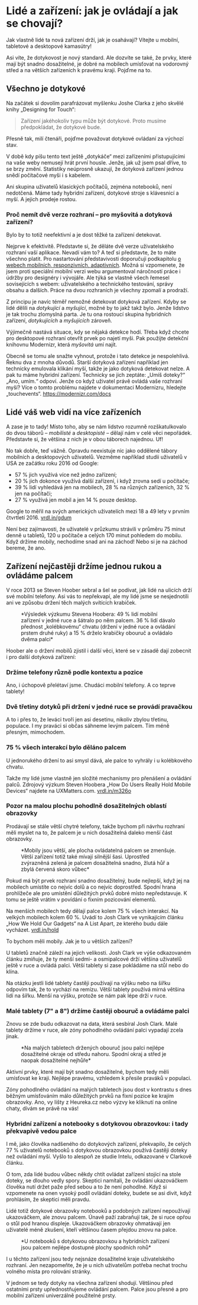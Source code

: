 # Lidé a zařízení: jak je ovládají a jak se chovají?

Jak vlastně lidé ta nová zařízení drží, jak je osahávají? Vítejte u mobilní, tabletové a desktopové kamasútry!

Asi víte, že dotykovost je nový standard. Ale dozvíte se také, že prvky, které mají být snadno dosažitelné, je dobré na mobilech umísťovat na vodorovný střed a na větších zařízeních k pravému kraji. Pojďme na to.

## Všechno je dotykové

Na začátek si dovolím parafrázovat myšlenku Joshe Clarka z jeho skvělé knihy „Designing for Touch“:

> Zařízení jakéhokoliv typu může být dotykové. Proto musíme předpokládat, že dotykové bude.

Přesně tak, milí čtenáři, pojďme považovat dotykové ovládaní za výchozí stav.

V době kdy píšu tento text ještě „dotykáče“ mezi zařízeními přistupujícími na vaše weby nemusejí hrát první housle.  Jenže, jak už jsem psal dříve, to se brzy změní. Statistiky neúprosně ukazují, že dotyková zařízení jednou snědí počítačové myši i s kabelem. 

Ani skupina uživatelů klasických počítačů,  zejména notebooků, není nedotčená. Máme tady hybridní zařízení, dotykové stroje s klávesnicí a myší. A jejich prodeje rostou.

### Proč nemít dvě verze rozhraní – pro myšovitá a dotyková zařízení?

Bylo by to totiž neefektivní a je dost těžké ta zařízení detekovat.

Nejprve k efektivitě. Představte si, že děláte dvě verze uživatelského rozhraní vaší aplikace. Nevadí vám to? A teď si představte, že to máte všechno platit. Pro nastartování představivosti doporučuji podkapitolu [o webech mobilních, responzivních, adaptivních](mobilni-responzivni-adaptivni.md). Možná si vzpomenete, že jsem proti speciální mobilní verzi webu argumentoval náročností práce i údržby pro designéry i vývojáře. Ale týká se vlastně všech řemesel sovisejících s webem: uživatelského a technického testování, správy obsahu a dalších. Práce na dvou rozhraních je všechny zpomalí a prodraží.

Z principu je navíc téměř nemožné detekovat dotyková zařízení. Kdyby se lidé dělili na *dotykující* a *myšující*, možné by to jakž takž bylo. Jenže lidstvo je tak trochu zlomyslná parta. Je tu ona rostoucí skupina hybridních zařízení, *dotykujících* a *myšujících* zároveň.

Výjimečně nastává situace, kdy se nějaká detekce hodí. Třeba když chcete pro desktopové rozhraní otevřít prvek po najetí myši. Pak použijte detekční knihovnu Modernizr, která *myšovitá* umí najít. 

Obecně se tomu ale snažte vyhnout, protože i tato detekce je nespolehlivá. Řeknu dva z mnoha důvodů. Starší dotyková zařízení například jen technicky emulovala klikání myší, takže je jako dotyková detekovat nelze. A pak tu máme hybridní zařízení. Technicky se jich zeptáte: „Umíš doteky?“ „Ano, umím.“ odpoví. Jenže co když uživatel právě ovládá vaše rozhraní myší? Více o tomto problému najdete v dokumentaci Modernizru, hledejte „touchevents“. https://modernizr.com/docs 

## Lidé váš web vidí na více zařízeních

A zase je to tady! Místo toho, aby se nám lidstvo rozumně rozškatulkovalo do dvou táborů – *mobilisté* a *desktopisté* – dělají nám v celé věci nepořádek. Představte si, že většina z nich je v obou táborech najednou. Uf!

No tak dobře, teď vážně. Opravdu neexistuje nic jako oddělené tábory mobilních a desktopových uživatelů. Vezměme například studii uživatelů v USA ze začátku roku 2016 od Google:

* 57 % jich využívá více než jedno zařízení;
* 20 % jich dokonce využívá další zařízení, i když zrovna sedí u počítače;
* 39 % lidí vyhledává jen na mobilech, 28 % na různých zařízeních, 32 % jen na počítači;
* 27 % využívá jen mobil a jen 14 % pouze desktop.

Google to měřil na svých amerických uživatelích mezi 18 a 49 lety v prvním čtvrtletí 2016. [vrdl.in/gdum](https://www.thinkwithgoogle.com/articles/device-use-marketer-tips.html)

Není bez zajímavosti, že uživatelé v průzkumu strávili v průměru 75 minut denně u tabletů, 120 u počítače a celých 170 minut pohledem do mobilu. Když držíme mobily, nechodíme snad ani na záchod! Nebo si je na záchod bereme, že ano.

## Zařízení nejčastěji držíme jednou rukou a ovládáme palcem

V roce 2013 se Steven Hoober sebral a šel se podívat, jak lidé na ulicích drží své mobilní telefony. Asi vás to nepřekvapí, ale my lidé jsme se nesjednotili ani ve způsobu držení těch malých svítících krabiček. 

<figure>
<img src="dist/images/original/mobily-drzeni.jpg" alt="">
<figcaption markdown="1">    
*Výsledek výzkumu Stevena Hoobera: 49 % lidí mobilní zařízení v jedné ruce a šátralo po něm palcem. 36 % lidí dávalo přednost „kolébkovému“ chvatu (držení v jedné ruce a ovládání prstem druhé ruky) a 15 % drželo krabičky obouruč a ovládalo dvěma palci*
</figcaption> 
</figure>

Hoober ale o držení mobilů zjistil i další věci, které se v zásadě dají zobecnit i pro další dotyková  zařízení:

### Držíme telefony různě podle kontextu a pozice

Ano, i úchopově přelétaví jsme. Chudáci mobilní telefony. A co teprve tablety!

### Dvě třetiny dotyků při držení v jedné ruce se provádí pravačkou

A to i přes to, že leváci tvoří jen asi desetinu, nikoliv zbylou třetinu, populace. I my praváci si občas sáhneme levým palcem. Tím méně přesným, mimochodem.

### 75 % všech interakcí bylo děláno palcem

U jednorukého držení to asi smysl dává, ale palce to vyhrály i u kolébkového chvatu. 

Takže my lidé jsme vlastně jen složité mechanismy pro přenášení a ovládání palců. Zdrojový výzkum Steven Hoobera „How Do Users Really Hold Mobile Devices“ najdete na UXMatters.com. [vrdl.in/m326o](http://www.uxmatters.com/mt/archives/2013/02/how-do-users-really-hold-mobile-devices.php#top)

### Pozor na malou plochu pohodlně dosažitelných oblastí obrazovky

Prodávají se stále větší chytré telefony, takže bychom při návrhu rozhraní měli myslet na to, že palcem je u nich dosažitelná daleko menší část obrazovky.

<figure>
<img src="dist/images/original/vdwd/palce-mobily.jpg" alt="">
<figcaption markdown="1">    
*Mobily jsou větší, ale plocha ovládatelná palcem se zmenšuje. Větší zařízení totiž také mívají silnější šasi. Uprostřed zvýrazněná zelená je palcem dosažitelná snadno, žlutá hůř a zbylá červená skoro vůbec*
</figcaption> 
</figure>

Pokud má být prvek rozhraní snadno dosažitelný, bude nejlepší, když jej na mobilech umístíte co nejvíc dolů a co nejvíc doprostřed. Spodní hrana prohlížeče ale pro umístění důležitých prvků dobré místo nepředstavuje. K tomu se ještě vrátím v povídání o fixním pozicování elementů.

Na menších mobilech tedy dělají palce kolem 75 % všech interakcí. Na velkých mobilech kolem 60 %. Uvádí to Josh Clark ve vynikajícím článku „How We Hold Our Gadgets“ na A List Apart, ze kterého budu dále vycházet. [vrdl.in/hold](http://alistapart.com/article/how-we-hold-our-gadgets)

To bychom měli mobily. Jak je to u větších zařízení?

U tabletů značně záleží na jejich velikosti. Josh Clark ve výše odkazovaném článku zmiňuje, že ty menší sedmi- a osmipalcové drží většina uživatelů ještě v ruce a ovládá palci. Větší tablety si zase pokládáme na stůl nebo do klína. 

Na otázku jestli lidé tablety častěji používají na výšku nebo na šířku odpovím tak, že to vychází na remízu. Větší tablety používá mírná většina lidí na šířku. Menší na výšku, protože se nám pak lépe drží v ruce.

### Malé tablety (7" a 8") držíme častěji obouruč a ovládáme palci

Znovu se zde budu odkazovat na data, která sesbíral Josh Clark. Malé tablety držíme v ruce, ale zóny pohodlného ovládání palci vypadají zcela jinak.

<figure>
<img src="dist/images/original/vdwd/palce-tablet.jpg" alt="">
<figcaption markdown="1">    
*Na malých tabletech držených obouruč jsou palci nejlépe dosažitelné okraje od středu nahoru. Spodní okraj a střed je naopak dosažitelné nejhůře*
</figcaption> 
</figure> 

Aktivní prvky, které mají být snadno dosažitelné, bychom tedy měli umísťovat ke kraji. Nejlépe pravému, vzhledem k přesile praváků v populaci. 

Zóny pohodlného ovládání na malých tabletech jsou dost v kontrastu s dnes běžným umísťováním málo důležitých prvků na fixní pozice ke krajím obrazovky. Ano, vy lišty z Heureka.cz nebo výzvy ke kliknutí na online chaty, dívám se právě na vás!

### Hybridní zařízení a notebooky s dotykovou obrazovkou: i tady překvapivě vedou palce

I mě, jako člověka nadšeného do dotykových zařízení, překvapilo, že celých 77 % uživatelů notebooků s dotykovou obrazovkou používá častěji doteky než ovládání myší. Vyšlo to alespoň ze studie Intelu, odkazované v Clarkově článku.

O tom, zda lidé budou vůbec někdy chtít ovládat zařízení stojící na stole doteky, se dlouho vedly spory. Skeptici namítali, že ovládání ukazováčkem člověka nutí držet paže před sebou a to že není pohodlné. Když si vzpomenete na onen vysoký podíl ovládání doteky, budete se asi divit, když prohlásím, že skeptici měli pravdu.

Lidé totiž dotykové obrazovky notebooků  a podobných zařízení nepoužívají ukazováčkem, ale znovu palcem. Únavě paží zabraňují tak, že si ruce opřou o stůl pod hranou displeje. Ukazováčkem obrazovky ohmatávají jen uživatelé méně zkušení, kteří většinou časem přejdou znovu na palce. 

<figure>
<img src="dist/images/original/vdwd/palce-notebook.jpg" alt="">
<figcaption markdown="1">    
*U notebooků s dotykovou obrazovkou a hybridních zařízení jsou palcem nejlépe dostupné plochy spodních rohů*
</figcaption> 
</figure> 

I u těchto zařízení jsou tedy nejsnáze dosažitelné kraje uživatelského rozhraní. Jen nezapomeňte, že je u nich uživatelům potřeba nechat trochu volného místa pro rolování stránky.

V jednom se tedy dotyky na všechna zařízení shodují. Většinou před ostatními prsty upřednostňujeme ovládání palcem. Palce jsou přesné a pro mobilní zařízení univerzálně použitelné prsty. 

